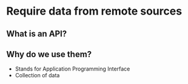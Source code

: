 # Require data from remote sources
## What is an API?
## Why do we use them?
- Stands for Application Programming Interface
- Collection of data
